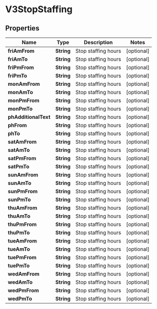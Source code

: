 

# V3StopStaffing


## Properties

| Name | Type | Description | Notes |
|------------ | ------------- | ------------- | -------------|
|**friAmFrom** | **String** | Stop staffing hours |  [optional] |
|**friAmTo** | **String** | Stop staffing hours |  [optional] |
|**friPmFrom** | **String** | Stop staffing hours |  [optional] |
|**friPmTo** | **String** | Stop staffing hours |  [optional] |
|**monAmFrom** | **String** | Stop staffing hours |  [optional] |
|**monAmTo** | **String** | Stop staffing hours |  [optional] |
|**monPmFrom** | **String** | Stop staffing hours |  [optional] |
|**monPmTo** | **String** | Stop staffing hours |  [optional] |
|**phAdditionalText** | **String** | Stop staffing hours |  [optional] |
|**phFrom** | **String** | Stop staffing hours |  [optional] |
|**phTo** | **String** | Stop staffing hours |  [optional] |
|**satAmFrom** | **String** | Stop staffing hours |  [optional] |
|**satAmTo** | **String** | Stop staffing hours |  [optional] |
|**satPmFrom** | **String** | Stop staffing hours |  [optional] |
|**satPmTo** | **String** | Stop staffing hours |  [optional] |
|**sunAmFrom** | **String** | Stop staffing hours |  [optional] |
|**sunAmTo** | **String** | Stop staffing hours |  [optional] |
|**sunPmFrom** | **String** | Stop staffing hours |  [optional] |
|**sunPmTo** | **String** | Stop staffing hours |  [optional] |
|**thuAmFrom** | **String** | Stop staffing hours |  [optional] |
|**thuAmTo** | **String** | Stop staffing hours |  [optional] |
|**thuPmFrom** | **String** | Stop staffing hours |  [optional] |
|**thuPmTo** | **String** | Stop staffing hours |  [optional] |
|**tueAmFrom** | **String** | Stop staffing hours |  [optional] |
|**tueAmTo** | **String** | Stop staffing hours |  [optional] |
|**tuePmFrom** | **String** | Stop staffing hours |  [optional] |
|**tuePmTo** | **String** | Stop staffing hours |  [optional] |
|**wedAmFrom** | **String** | Stop staffing hours |  [optional] |
|**wedAmTo** | **String** | Stop staffing hours |  [optional] |
|**wedPmFrom** | **String** | Stop staffing hours |  [optional] |
|**wedPmTo** | **String** | Stop staffing hours |  [optional] |



